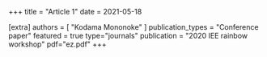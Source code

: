 +++
title = "Article 1"
date = 2021-05-18

[extra]
authors = [ "Kodama Mononoke" ]
publication_types = "Conference paper"
featured = true
type="journals"
publication = "2020 IEE rainbow workshop"
pdf="ez.pdf"
+++

